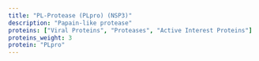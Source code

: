 ```yaml
---
title: "PL-Protease (PLpro) (NSP3)"
description: "Papain-like protease"
proteins: ["Viral Proteins", "Proteases", "Active Interest Proteins"]
proteins_weight: 3
protein: "PLpro"
---
```


